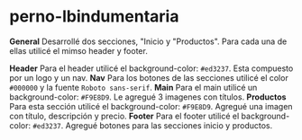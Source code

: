 # perno-lbindumentaria
**General**
Desarrollé dos secciones, "Inicio y "Productos". Para cada una de ellas utilicé el mimso header y footer.

**Header**
Para el header utilicé el background-color: `#ed3237`.
Esta compuesto por un logo y un nav.
**Nav**
Para los botones de las secciones utilicé el color `#000000` y la fuente `Roboto sans-serif`.
**Main**
Para el main utilicé un background-color: `#F9E8D9`.
Le agregué 3 imagenes con títulos.
**Productos**
Para esta sección utilicé el background-color: `#F9E8D9`.
Agregué una imagen con título, descripción y precio.
**Footer**
Para el footer utilicé el background-color: `#ed3237`.
Agregué botones para las secciones inicio y productos.
